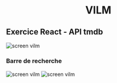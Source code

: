<h1 align="center">VILM</h1>

<h2 align="left"> Exercice React - API tmdb</h2>

<img align="center" src="https://i.postimg.cc/L4bJZ8th/Capture-d-cran-76.png" alt="screen vilm" />

<h3 align="left"> Barre de recherche </h2>

<img align="center" src="https://i.postimg.cc/wBwq8wF3/Capture-d-cran-80.png" alt="screen vilm" />
<img align="center" src="https://i.postimg.cc/151fKYdZ/Capture-d-cran-79.png" alt="screen vilm" />

